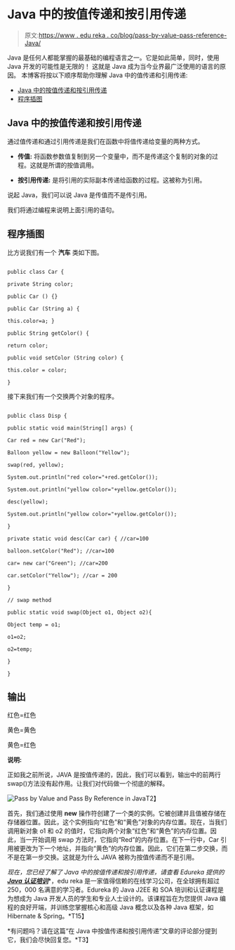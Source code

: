 # Java 中的按值传递和按引用传递

> 原文:[https://www . edu reka . co/blog/pass-by-value-pass-reference-Java/](https://www.edureka.co/blog/pass-by-value-pass-reference-java/)

Java 是任何人都能掌握的最基础的编程语言之一。它是如此简单，同时，使用 Java 开发的可能性是无限的！ 这就是 Java 成为当今业界最广泛使用的语言的原因。 本博客将按以下顺序帮助你理解 Java 中的值传递和引用传递:

*   [Java 中的按值传递和按引用传递](#valuereference)
*   [程序插图](#program)

## **Java 中的按值传递和按引用传递**

通过值传递和通过引用传递是我们在函数中将值传递给变量的两种方式。

*   **传值:** 将函数参数值复制到另一个变量中，而不是传递这个复制的对象的过程。这就是所谓的按值调用。

*   **按引用传递:** 是将引用的实际副本传递给函数的过程。这被称为引用。

说起 Java，我们可以说 Java 是传值而不是传引用。

我们将通过编程来说明上面引用的语句。

## **程序插图**

比方说我们有一个 **汽车** 类如下图。

```

public class Car {

private String color;

public Car () {}

public Car (String a) {

this.color=a; }

public String getColor() {

return color;

public void setColor (String color) {

this.color = color;

}

```

接下来我们有一个交换两个对象的程序。

```

public class Disp {

public static void main(String[] args) {

Car red = new Car("Red"); 

Balloon yellow = new Balloon("Yellow"); 

swap(red, yellow);

System.out.println("red color="+red.getColor());

System.out.println("yellow color="+yellow.getColor());

desc(yellow);

System.out.println("yellow color="+yellow.getColor());

}

private static void desc(Car car) { //car=100

balloon.setColor("Red"); //car=100

car= new car("Green"); //car=200

car.setColor("Yellow"); //car = 200

}

// swap method

public static void swap(Object o1, Object o2){

Object temp = o1;

o1=o2;

o2=temp;

}

}

```

## **输出**

红色=红色

黄色=黄色

黄色=红色

**说明:**

正如我之前所说，JAVA 是按值传递的，因此，我们可以看到，输出中的前两行 swap()方法没有起作用。让我们对代码做一个彻底的解释。

![Pass by Value and Pass By Reference in Java](../Images/d8201669863f4a52489a09a8ca4087e0.png)T2】

首先，我们通过使用 **new** 操作符创建了一个类的实例。它被创建并且值被存储在存储器位置。因此，这个实例指向“红色”和“黄色”对象的内存位置。现在，当我们调用新对象 o1 和 o2 的值时，它指向两个对象“红色”和“黄色”的内存位置。因此，当一开始调用 swap 方法时，它指向“Red”的内存位置。在下一行中，Car 引用被更改为下一个地址，并指向“黄色”的内存位置。因此，它们在第二步交换，而不是在第一步交换。这就是为什么 JAVA 被称为按值传递而不是引用。

*现在，您已经了解了 Java 中的按值传递和按引用传递，请查看 Edureka 提供的* [***Java 认证培训***](https://www.edureka.co/java-j2ee-training-course)*，edu reka 是一家值得信赖的在线学习公司，在全球拥有超过 250，000 名满意的学习者。Edureka 的 Java J2EE 和 SOA 培训和认证课程是为想成为 Java 开发人员的学生和专业人士设计的。该课程旨在为您提供 Java 编程的良好开端，并训练您掌握核心和高级 Java 概念以及各种 Java 框架，如 Hibernate & Spring。*T15】

*有问题吗？请在这篇“在 Java 中按值传递和按引用传递”文章的评论部分提到它，我们会尽快回复您。*T3】